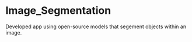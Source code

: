 # Image_Segmentation
Developed app using open-source models that segement objects within an image.  
